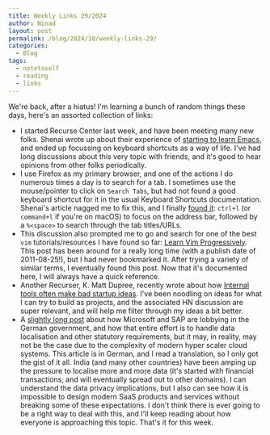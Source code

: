 ```yaml
---
title: Weekly Links 29/2024
author: Ninad
layout: post
permalink: /blog/2024/10/weekly-links-29/
categories:
  - Blog
tags:
  - notetoself
  - reading
  - links
---
```

We're back, after a hiatus! I'm learning a bunch of random things these days, here's an assorted collection of links:
* I started Recurse Center last week, and have been meeting many new folks. Shenai wrote up about their experience of [starting to learn Emacs](https://clarionsong.substack.com/p/becoming-a-keyboard-shortcuts-lover), and ended up focussing on keyboard shortcuts as a way of life. I've had long discussions about this very topic with friends, and it's good to hear opinions from other folks periodically.
* I use Firefox as my primary browser, and one of the actions I do numerous times a day is to search for a tab. I sometimes use the mouse/pointer to click on `Search Tabs`, but had not found a good keyboard shortcut for it in the usual Keyboard Shortcuts documentation. Shenai's article nagged me to fix this, and I finally [found it](https://support.mozilla.org/en-US/kb/search-open-tabs-firefox): `ctrl+l` (or `command+l` if you're on macOS) to focus on the address bar, followed by a `%<space>` to search through the tab titles/URLs.
* This discussion also prompted me to go and search for one of the best `vim` tutorials/resources I have found so far: [Learn Vim Progressively](https://yannesposito.com/Scratch/en/blog/Learn-Vim-Progressively/). This post has been around for a really long time (with a publish date of 2011-08-25!), but I had never bookmarked it. After trying a variety of similar terms, I eventually found this post. Now that it's documented here, I will always have a quick reference.
* Another Recurser, K. Matt Dupree, recently wrote about how [Internal tools often make bad startup ideas](https://www.philosophicalhacker.com/post/internal-tools-as-startup-ideas/). I've been noodling on ideas for what I can try to build as projects, and the associated HN discussion are super relevant, and will help me filter through my ideas a bit better.
* A [slightly long post](https://mdb.anke.domscheit-berg.de/2024/09/microsoft_lobby/) about how Microsoft and SAP are lobbying in the German government, and how that entire effort is to handle data localisation and other statutory requirements, but it may, in reality, may not be the case due to the complexity of modern hyper scaler cloud systems. This article is in German, and I read a translation, so I only got the gist of it all. India (and many other countries) have been amping up the pressure to localise more and more data (it's started with financial transactions, and will eventually spread out to other domains). I can understand the data privacy implications, but I also can see how it is impossible to design modern SaaS products and services without breaking some of these expectations. I don't think there is ever going to be a right way to deal with this, and I'll keep reading about how everyone is approaching this topic.
That's it for this week.